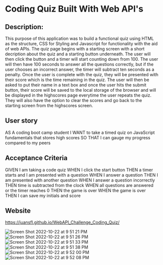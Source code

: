 # Coding Quiz Built With Web API's

## Description:

This purpose of this application was to build a functional quiz using HTML as the structure, CSS for Styling and Javascript for functionality with the aid of web APIs. The quiz page begins with a starting screen with a short decription about the quiz and a starting button underneath. The user will then click the button and a timer will start counting down from 100. The user will then have 100 seconds to answer all the questions correctly, but if the user chooses an incorrect answer, the timer will subtract ten seconds as a penalty. Once the user is complete with the quiz, they will be presented with their score which is the time remaining in the quiz. The user will then be asked to put their name in a text box and once the user hits the submit button, their score will be saved to the local storage of the browser and will be displayed in the highscores page everytime the user repeats the quiz. They will also have the option to clear the scores and go back to the starting screen from the highscores screen.

## User story
AS A coding boot camp student
I WANT to take a timed quiz on JavaScript fundamentals that stores high scores
SO THAT I can gauge my progress compared to my peers

## Acceptance Criteria
GIVEN I am taking a code quiz
WHEN I click the start button
THEN a timer starts and I am presented with a question
WHEN I answer a question
THEN I am presented with another question
WHEN I answer a question incorrectly
THEN time is subtracted from the clock
WHEN all questions are answered or the timer reaches 0
THEN the game is over
WHEN the game is over
THEN I can save my initials and score

## Website
https://juansfl.github.io/WebAPI_Challenge_Coding_Quiz/

![Screen Shot 2022-10-22 at 9 51 21 PM](https://user-images.githubusercontent.com/113400746/197369346-31b011db-dfbf-4b06-9010-886906c2b29e.png)
![Screen Shot 2022-10-22 at 9 51 26 PM](https://user-images.githubusercontent.com/113400746/197369348-d00074f8-455b-46ac-b724-b75ce74a4673.png)
![Screen Shot 2022-10-22 at 9 51 33 PM](https://user-images.githubusercontent.com/113400746/197369350-1554bcbc-5599-488b-8f95-7558ae135a2c.png)
![Screen Shot 2022-10-22 at 9 51 38 PM](https://user-images.githubusercontent.com/113400746/197369352-8c6d5a3c-f79d-4060-893b-da401fc82fb8.png)
![Screen Shot 2022-10-22 at 9 52 00 PM](https://user-images.githubusercontent.com/113400746/197369357-4c454ba3-7adf-407b-a290-c7bd45aa7891.png)
![Screen Shot 2022-10-22 at 9 52 08 PM](https://user-images.githubusercontent.com/113400746/197369416-081d9caa-cdad-4c17-ad55-bdd7528c4d4c.png)


